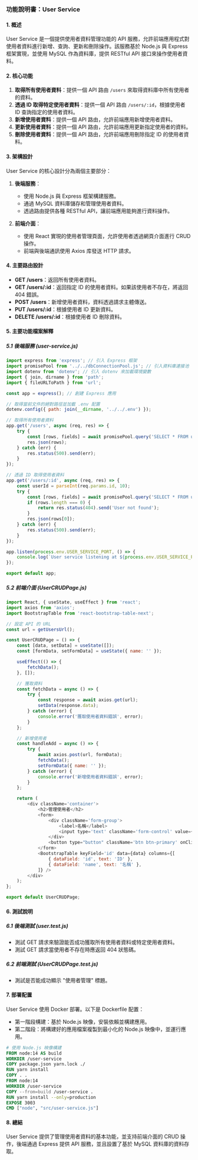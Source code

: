 ### 功能說明書：User Service

#### 1. 概述
User Service 是一個提供使用者資料管理功能的 API 服務，允許前端應用程式對使用者資料進行新增、查詢、更新和刪除操作。該服務基於 Node.js 與 Express 框架實現，並使用 MySQL 作為資料庫，提供 RESTful API 接口來操作使用者資料。

#### 2. 核心功能
1. **取得所有使用者資料**：提供一個 API 路由 `/users` 來取得資料庫中所有使用者的資料。
2. **透過 ID 取得特定使用者資料**：提供一個 API 路由 `/users/:id`，根據使用者 ID 查詢指定的使用者資料。
3. **新增使用者資料**：提供一個 API 路由，允許前端應用新增使用者資料。
4. **更新使用者資料**：提供一個 API 路由，允許前端應用更新指定使用者的資料。
5. **刪除使用者資料**：提供一個 API 路由，允許前端應用刪除指定 ID 的使用者資料。

#### 3. 架構設計
User Service 的核心設計分為兩個主要部分：

1. **後端服務**：
   - 使用 Node.js 與 Express 框架構建服務。
   - 通過 MySQL 資料庫儲存和管理使用者資料。
   - 透過路由提供各種 RESTful API，讓前端應用能夠進行資料操作。

2. **前端介面**：
   - 使用 React 實現的使用者管理頁面，允許使用者透過網頁介面進行 CRUD 操作。
   - 前端與後端通訊使用 Axios 库發送 HTTP 請求。

#### 4. 主要路由設計
- **GET /users**：返回所有使用者資料。
- **GET /users/:id**：返回指定 ID 的使用者資料。如果該使用者不存在，將返回 404 錯誤。
- **POST /users**：新增使用者資料，資料透過請求主體傳送。
- **PUT /users/:id**：根據使用者 ID 更新資料。
- **DELETE /users/:id**：根據使用者 ID 刪除資料。

#### 5. 主要功能檔案解釋

##### 5.1 後端服務 (user-service.js)
```javascript
import express from 'express'; // 引入 Express 框架
import promisePool from '../../dbConnectionPool.js'; // 引入資料庫連接池
import dotenv from 'dotenv'; // 引入 dotenv 來加載環境變數
import { join, dirname } from 'path'; 
import { fileURLToPath } from 'url';

const app = express(); // 創建 Express 應用

// 取得當前文件的絕對路徑並加載 .env 配置
dotenv.config({ path: join(__dirname, '../../.env') });

// 取得所有使用者資料
app.get('/users', async (req, res) => {
    try {
        const [rows, fields] = await promisePool.query('SELECT * FROM users');
        res.json(rows);
    } catch (err) {
        res.status(500).send(err);
    }
});

// 透過 ID 取得使用者資料
app.get('/users/:id', async (req, res) => {
    const userId = parseInt(req.params.id, 10);
    try {
        const [rows, fields] = await promisePool.query('SELECT * FROM users WHERE id = ?', [userId]);
        if (rows.length === 0) {
            return res.status(404).send('User not found');
        }
        res.json(rows[0]);
    } catch (err) {
        res.status(500).send(err);
    }
});

app.listen(process.env.USER_SERVICE_PORT, () => {
    console.log(`User service listening at ${process.env.USER_SERVICE_PORT}`);
});

export default app;
```

##### 5.2 前端介面 (UserCRUDPage.js)
```javascript
import React, { useState, useEffect } from 'react';
import axios from 'axios';
import BootstrapTable from 'react-bootstrap-table-next';

// 設定 API 的 URL
const url = getUsersUrl();

const UserCRUDPage = () => {
    const [data, setData] = useState([]);
    const [formData, setFormData] = useState({ name: '' });

    useEffect(() => {
        fetchData();
    }, []);

    // 獲取資料
    const fetchData = async () => {
        try {
            const response = await axios.get(url);
            setData(response.data);
        } catch (error) {
            console.error('獲取使用者資料錯誤', error);
        }
    };

    // 新增使用者
    const handleAdd = async () => {
        try {
            await axios.post(url, formData);
            fetchData();
            setFormData({ name: '' });
        } catch (error) {
            console.error('新增使用者資料錯誤', error);
        }
    };

    return (
        <div className='container'>
            <h2>管理使用者</h2>
            <form>
                <div className='form-group'>
                    <label>名稱</label>
                    <input type='text' className='form-control' value={formData.name} onChange={(e) => setFormData({ ...formData, name: e.target.value })} />
                </div>
                <button type="button" className='btn btn-primary' onClick={handleAdd}>新增</button>
            </form>
            <BootstrapTable keyField='id' data={data} columns={[
                { dataField: 'id', text: 'ID' },
                { dataField: 'name', text: '名稱' },
            ]} />
        </div>
    );
};

export default UserCRUDPage;
```

#### 6. 測試說明
##### 6.1 後端測試 (user.test.js)
- 測試 GET 請求來驗證能否成功獲取所有使用者資料或特定使用者資料。
- 測試 GET 請求當使用者不存在時應返回 404 狀態碼。

##### 6.2 前端測試 (UserCRUDPage.test.js)
- 測試是否能成功顯示 "使用者管理" 標題。

#### 7. 部署配置
User Service 使用 Docker 部署。以下是 Dockerfile 配置：
- 第一階段構建：基於 Node.js 映像，安裝依賴並構建應用。
- 第二階段：將構建好的應用檔案複製到最小化的 Node.js 映像中，並運行應用。

```dockerfile
# 使用 Node.js 映像構建
FROM node:14 AS build
WORKDIR /user-service
COPY package.json yarn.lock ./
RUN yarn install
COPY . .
FROM node:14
WORKDIR /user-service
COPY --from=build /user-service .
RUN yarn install --only=production
EXPOSE 3003
CMD ["node", "src/user-service.js"]
```

#### 8. 總結
User Service 提供了管理使用者資料的基本功能，並支持前端介面的 CRUD 操作，後端通過 Express 提供 API 服務，並且設置了基於 MySQL 資料庫的資料存取。